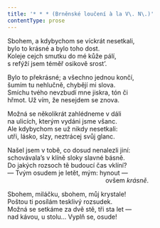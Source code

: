 ```yaml
---
title: '* * * (Brněnské loučení à la V\. N\.)'
contentType: prose
---
```


<section>

Sbohem, a kdybychom se víckrát nesetkali,  
bylo to krásné a bylo toho dost.  
Koleje cejch smutku do mé kůže pálí,  
s refýží jsem téměř osikově srost’.

Bylo to překrásné; a všechno jednou končí,  
šumím tu nehlučně, chybějí mi slova.  
Smíchu tvého nevzbudí mne jiskra, tón či  
hřmot. Už vím, že nesejdem se znova.

Možná se několikrát zahlédneme v dáli  
na ulicích, kterým vydáni jsme všanc.  
Ale kdybychom se už nikdy nesetkali:  
utři, lásko, slzy, neztrácej svůj glanc.

Našel jsem v tobě, co dosud nenalezli jiní:  
schovávala’s v klíně sloky slavné básně.  
Do jakých rozsoch tě budoucí čas vklíní?  
— Tvým osudem je letět, mým: hynout —  
                                                        ovšem _krásně_.

Sbohem, miláčku, sbohem, můj krystale!  
Poštou ti posílám tesklivý rozsudek.  
Možná se setkáme za dvě stě, tři sta let —  
nad kávou, u stolu… Vyplň se, osude!

</section>
